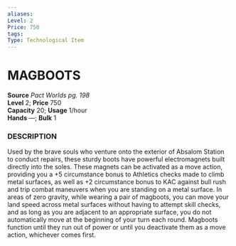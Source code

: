 ```yaml
---
aliases: 
Level: 2 
Price: 750
tags: 
Type: Technological Item
---
```


# MAGBOOTS

**Source** _Pact Worlds pg. 198_  
**Level** 2; **Price** 750  
**Capacity** 20; **Usage** 1/hour  
**Hands** —; **Bulk** 1

### DESCRIPTION

Used by the brave souls who venture onto the exterior of Absalom Station to conduct repairs, these sturdy boots have powerful electromagnets built directly into the soles. These magnets can be activated as a move action, providing you a +5 circumstance bonus to Athletics checks made to climb metal surfaces, as well as +2 circumstance bonus to KAC against bull rush and trip combat maneuvers when you are standing on a metal surface. In areas of zero gravity, while wearing a pair of magboots, you can move your land speed across metal surfaces without having to attempt skill checks, and as long as you are adjacent to an appropriate surface, you do not automatically move at the beginning of your turn each round. Magboots function until they run out of power or until you deactivate them as a move action, whichever comes first.